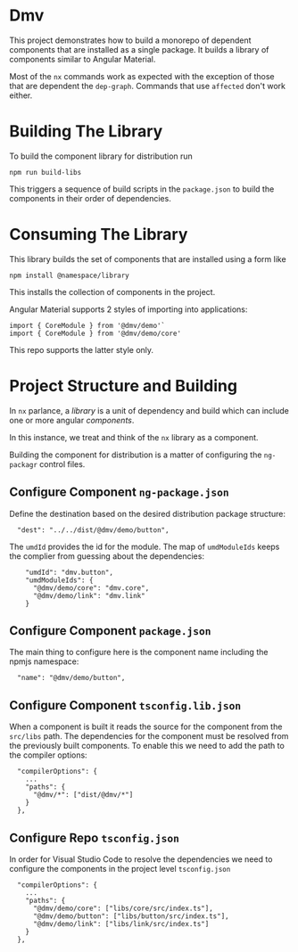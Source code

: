 # Dmv

This project demonstrates how to build a monorepo of dependent components that are installed as a single package. It builds a library of components similar to Angular Material.

Most of the `nx` commands work as expected with the exception of those that are dependent the `dep-graph`. Commands that use `affected` don't work either.

# Building The Library

To build the component library for distribution run

`npm run build-libs`

This triggers a sequence of build scripts in the `package.json` to build the components in their order of dependencies.

# Consuming The Library

This library builds the set of components that are installed using a form like

`npm install @namespace/library`

This installs the collection of components in the project.

Angular Material supports 2 styles of importing into applications:

```
import { CoreModule } from '@dmv/demo'`
import { CoreModule } from '@dmv/demo/core'
```

This repo supports the latter style only.

# Project Structure and Building

In `nx` parlance, a *library* is a unit of dependency and build which can include one or more angular *components*.

In this instance, we treat and think of the `nx` library as a component.

Building the component for distribution is a matter of configuring the `ng-packagr` control files.

## Configure Component `ng-package.json`

Define the destination based on the desired distribution package structure:

```
  "dest": "../../dist/@dmv/demo/button",
```

The `umdId` provides the id for the module. The map of `umdModuleIds` keeps the complier from guessing about the dependencies:

```
    "umdId": "dmv.button",
    "umdModuleIds": {
      "@dmv/demo/core": "dmv.core",
      "@dmv/demo/link": "dmv.link"
    }
```

## Configure Component `package.json`

The main thing to configure here is the component name including the npmjs namespace:

```
  "name": "@dmv/demo/button",
```

## Configure Component `tsconfig.lib.json`

When a component is built it reads the source for the component from the `src/libs` path. The dependencies for the component must be resolved from the previously built components. To enable this we need to add the path to the compiler options:

```
  "compilerOptions": {
    ...
    "paths": {
      "@dmv/*": ["dist/@dmv/*"]
    }
  },
```

## Configure Repo `tsconfig.json`

In order for Visual Studio Code to resolve the dependencies we need to configure the components in the project level `tsconfig.json`

```
  "compilerOptions": {
    ...
    "paths": {
      "@dmv/demo/core": ["libs/core/src/index.ts"],
      "@dmv/demo/button": ["libs/button/src/index.ts"],
      "@dmv/demo/link": ["libs/link/src/index.ts"]
    }
  },
```
